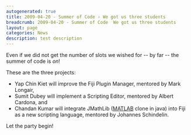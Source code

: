 ```yaml
---
autogenerated: true
title: 2009-04-20 - Summer of Code › We got us three students
breadcrumb: 2009-04-20 - Summer of Code  We got us three students
layout: page
categories: News
description: test description
---
```


Even if we did not get the number of slots we wished for -- by far -- the summer of code is *on*\!

These are the three projects:

  - Yap Chin Kiet will improve the Fiji Plugin Manager, mentored by Mark Longair,
  - Sumit Dubey will implement a Scripting Editor, mentored by Albert Cardona, and
  - Chandan Kumar will integrate JMathLib ([MATLAB](MATLAB "wikilink") clone in java) into Fiji as a new scripting language, mentored by Johannes Schindelin.

Let the party begin\!


